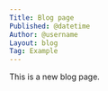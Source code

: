 ```yaml
---
Title: Blog page
Published: @datetime
Author: @username
Layout: blog
Tag: Example
---
```

This is a new blog page.
